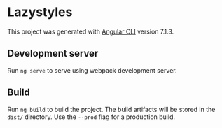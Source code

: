 # Lazystyles

This project was generated with [Angular CLI](https://github.com/angular/angular-cli) version 7.1.3.

## Development server

Run `ng serve` to serve using webpack development server.

## Build

Run `ng build` to build the project. The build artifacts will be stored in the `dist/` directory. Use the `--prod` flag for a production build.
